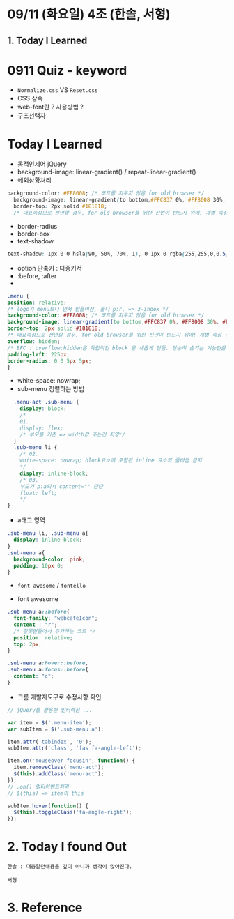 # 09/11 (화요일) 4조 (한솔, 서형)

## 1. Today I Learned

# 0911 Quiz - keyword
- `Normalize.css` VS `Reset.css`
- CSS 상속
- web-font란 ? 사용방법 ?
- 구조선택자

# Today I Learned
- 동적인제어 jQuery 
- background-image: linear-gradient() / repeat-linear-gradient()
- 예외상황처리
```css
background-color: #FF8008; /* 코드를 지우지 않음 for old browser */
  background-image: linear-gradient(to bottom,#FFC837 0%, #FF8008 30%, #FF8008 60%, #FFC837 100%);
  border-top: 2px solid #181818;
  /* 대표속성으로 선언할 경우, for old browser를 위한 선언이 반드시 위에! 개별 속성 선언은 상관없음. */
  ```
  - border-radius
  - border-box
  - text-shadow
  ```css 
  text-shadow: 1px 0 0 hsla(90, 50%, 70%, 1), 0 1px 0 rgba(255,255,0,0.5), -1px 0 0 rgba(255,255,0,0.5), 0 -1px 0 rgba(255,255,0,0.5);
  ```
  - option 단축키 : 다중커서
  - :before, :after
  -
  ```css
  .menu {
  position: relative;
  /* logo가 menu보다 먼저 만들어짐, 둘다 p:r, => z-index */
  background-color: #FF8008; /* 코드를 지우지 않음 for old browser */
  background-image: linear-gradient(to bottom,#FFC837 0%, #FF8008 30%, #FF8008 60%, #FFC837 100%);
  border-top: 2px solid #181818;
  /* 대표속성으로 선언할 경우, for old browser를 위한 선언이 반드시 위에! 개별 속성 선언은 상관없음. */
  overflow: hidden;
  /* BFC : overflow:hidden은 독립적인 block 을 새롭게 만듬. 단순히 숨기는 기능만을 하진 않음. => ex) float할때, 부모에게 zoom:1 */
  padding-left: 225px;
  border-radius: 0 0 5px 5px;
}
```
- white-space: nowrap;
- sub-menu 정렬하는 방법
```css
  .menu-act .sub-menu {
    display: block;
    /* 
    01.
    display: flex; 
    /* 부모를 기준 => width값 주는건 지양*/
  }
  .sub-menu li {
    /* 02. 
    white-space: nowrap; block요소에 포함된 inline 요소의 줄바꿈 금지
    */
    display: inline-block;
    /* 03. 
    부모가 p:a되서 content="" 담당 
    float: left;
    */
}
```

- a태그 영역
```css
.sub-menu li, .sub-menu a{
  display: inline-block;
}
.sub-menu a{
  background-color: pink;
  padding: 10px 0;
}
```
- `font awesome` / `fontello`

- font awesome
```css
.sub-menu a::before{
  font-family: "webcafeIcon";
  content : "r";
  /* 잘못만들어서 추가하는 코드 */
  position: relative;
  top: 2px;
}

.sub-menu a:hover::before,
.sub-menu a:focus::before{
  content: "c";
}
```
- 크롬 개발자도구로 수정사항 확인

```js
// jQuery를 활용한 인터렉션 ...

var item = $('.menu-item');
var subItem = $('.sub-menu a');

item.attr('tabindex', '0');
subItem.attr('class', 'fas fa-angle-left');

item.on('mouseover focusin', function() {
  item.removeClass('menu-act');
  $(this).addClass('menu-act');
});
// .on() 멀티이벤트처리
// $(this) => item의 this

subItem.hover(function() {
  $(this).toggleClass('fa-angle-right');
});

```

# 2. Today I found Out

```
한솔 : 대충알던내용을 깊이 아니까 생각이 많아진다.
```

```
서형
```

# 3. Reference 